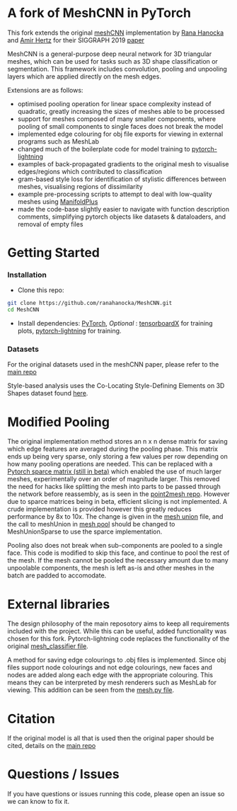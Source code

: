 # A fork of MeshCNN in PyTorch

This fork extends the original [meshCNN](https://github.com/ranahanocka/MeshCNN) implementation by [Rana Hanocka](https://www.cs.tau.ac.il/~hanocka/) and [Amir Hertz](http://pxcm.org/) for their SIGGRAPH 2019 [paper](https://bit.ly/meshcnn)

MeshCNN is a general-purpose deep neural network for 3D triangular meshes, which can be used for tasks such as 3D shape classification or segmentation. This framework includes convolution, pooling and unpooling layers which are applied directly on the mesh edges.

Extensions are as follows:
 - optimised pooling operation for linear space complexity instead of quadratic, greatly increasing the sizes of meshes able to be processed
 - support for meshes composed of many smaller components, where pooling of small components to single faces does not break the model
 - implemented edge colouring for obj file exports for viewing in external programs such as MeshLab
 - changed much of the boilerplate code for model training to [pytorch-lightning](https://github.com/PyTorchLightning/pytorch-lightning)
 - examples of back-propagated gradients to the original mesh to visualise edges/regions which contributed to classification
 - gram-based style loss for identification of stylistic differences between meshes, visualising regions of dissimilarity
 - example pre-processing scripts to attempt to deal with low-quality meshes using [ManifoldPlus](https://github.com/hjwdzh/ManifoldPlus)
 - made the code-base slightly easier to navigate with function description comments, simplifying pytorch objects like datasets & dataloaders, and removal of empty files



# Getting Started

### Installation
- Clone this repo:
```bash
git clone https://github.com/ranahanocka/MeshCNN.git
cd MeshCNN
```
- Install dependencies: [PyTorch](https://pytorch.org/), <i> Optional </i>: [tensorboardX](https://github.com/lanpa/tensorboardX) for training plots, [pytorch-lightning](https://github.com/PyTorchLightning/pytorch-lightning) for training.
  
### Datasets
For the original datasets used in the meshCNN paper, please refer to the [main repo](https://github.com/ranahanocka/MeshCNN)

Style-based analysis uses the Co-Locating Style-Defining Elements on 3D Shapes dataset found [here](http://vcc.szu.edu.cn/research/2017/style/).
<!---
```bash
bash ./scripts/shrec/get_data.sh
```

Run training (if using conda env first activate env e.g. ```source activate meshcnn```)
```bash
bash ./scripts/shrec/train.sh
```

To view the training loss plots, in another terminal run ```tensorboard --logdir runs``` and click [http://localhost:6006](http://localhost:6006).

Run test and export the intermediate pooled meshes:
```bash
bash ./scripts/shrec/test.sh
```

Visualize the network-learned edge collapses:
```bash
bash ./scripts/shrec/view.sh
```


An example of collapses for a mesh:

<img src="/docs/imgs/T252.png" width="450px"/> 

Note, you can also get pre-trained weights using bash ```./scripts/shrec/get_pretrained.sh```. 

In order to use the pre-trained weights, run ```train.sh``` which will compute and save the mean / standard deviation of the training data. 


### 3D Shape Segmentation on Humans
The same as above, to download the dataset / run train / get pretrained / run test / view
```bash
bash ./scripts/human_seg/get_data.sh
bash ./scripts/human_seg/train.sh
bash ./scripts/human_seg/get_pretrained.sh
bash ./scripts/human_seg/test.sh
bash ./scripts/human_seg/view.sh
```

Some segmentation result examples:

<img src="/docs/imgs/shrec__10_0.png" height="150px"/> <img src="/docs/imgs/shrec__14_0.png" height="150px"/> <img src="/docs/imgs/shrec__2_0.png" height="150px"/> 

### Additional Datasets
The same scripts also exist for COSEG segmentation in ```scripts/coseg_seg``` and cubes classification in ```scripts/cubes```. 

# More Info
Check out the [MeshCNN wiki](https://github.com/ranahanocka/MeshCNN/wiki) for more details. Specifically, see info on [segmentation](https://github.com/ranahanocka/MeshCNN/wiki/Segmentation) and [data processing](https://github.com/ranahanocka/MeshCNN/wiki/Data-Processing).
--->

# Modified Pooling
The original implementation method stores an n x n dense matrix for saving which edge features are averaged during the pooling phase. This matrix ends up being very sparse, only storing a few values per row depending on how many pooling operations are needed. This can be replaced with a [Pytorch sparce matrix (still in beta)](https://pytorch.org/docs/stable/sparse.html) which enabled the use of much larger meshes, experimentally over an order of magnitude larger. This removed the need for hacks like splitting the mesh into parts to be passed through the network before reassembly, as is seen in the [point2mesh repo](https://github.com/ranahanocka/point2mesh). However due to sparce matrices being in beta, efficient slicing is not implemented. A crude implementation is provided however this greatly reduces performance by 8x to 10x. The change is given in the [mesh union](models/layers/mesh_union.py) file, and the call to meshUnion in [mesh pool](models/layers/mesh_pool.py) should be changed to MeshUnionSparse to use the sparce implementation. 

Pooling also does not break when sub-components are pooled to a single face. This code is modified to skip this face, and continue to pool the rest of the mesh. If the mesh cannot be pooled the necessary amount due to many unpoolable components, the mesh is left as-is and other meshes in the batch are padded to accomodate.

# External libraries
The design philosophy of the main reposotory aims to keep all requirements included with the project. While this can be useful, added functionality was chosen for this fork. Pytorch-lightning code replaces the functionality of the original [mesh_classifier file](https://github.com/ranahanocka/MeshCNN/blob/master/models/mesh_classifier.py).

A method for saving edge colourings to .obj files is implemented. Since obj files support node colourings and not edge colourings, new faces and nodes are added along each edge with the appropriate colouring. This means they can be interpreted by mesh renderers such as MeshLab for viewing. This addition can be seen from the [mesh.py file](models/layers/mesh.py).

# Citation
If the original model is all that is used then the original paper should be cited, details on the [main repo](https://github.com/ranahanocka/MeshCNN)


# Questions / Issues
If you have questions or issues running this code, please open an issue so we can know to fix it.
